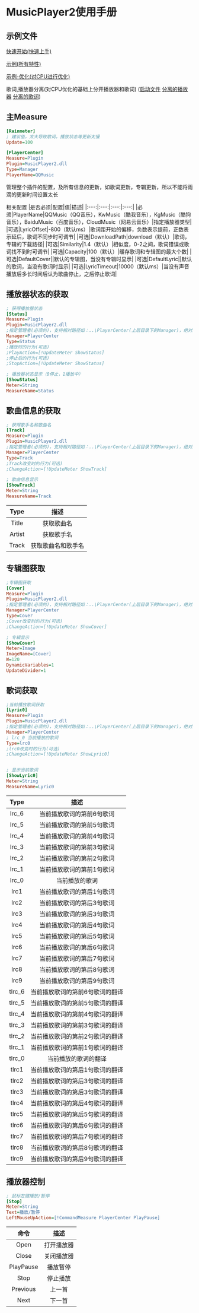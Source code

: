 # MusicPlayer2使用手册

## 示例文件

[快速开始(快速上手)](快速开始.ini)

[示例(所有特性)](示例.ini)

[示例-优化(对CPU进行优化)](示例-优化.ini)

歌词,播放器分离(对CPU优化的基础上分开播放器和歌词) ([启动文件](播放器，歌词分离/启动.ini) [分离的播放器](播放器，歌词分离/播放器/播放器.ini) [分离的歌词](播放器，歌词分离/歌词/歌词.ini))



## 主Measure

```ini
[Rainmeter]
; 建议值，太大导致歌词，播放状态等更新太慢
Update=100

[PlayerCenter]
Measure=Plugin
Plugin=MusicPlayer2.dll
Type=Manager
PlayerName=QQMusic
```

管理整个插件的配置，及所有信息的更新，如歌词更新，专辑更新，所以不能将雨滴的更新时间设置太长

相关配置
|是否必须|配置|值|描述|
|:---:|:---:|:---:|:---:|
|必须|PlayerName|QQMusic（QQ音乐），KwMusic（酷我音乐），KgMusic（酷狗音乐），BaiduMusic（百度音乐），CloudMusic（网易云音乐）|指定播放器类型|
|可选|LyricOffset|-800（默认ms）|歌词距开始的偏移，负数表示提前，正数表示延后，歌词不同步时可调节|
|可选|DownloadPath|download（默认）|歌词，专辑的下载路径|
|可选|Similarity|1.4（默认）|相似度，0-2之间，歌词错误或歌词找不到时可调节|
|可选|Capacity|100（默认）|缓存歌词和专辑图的最大个数|
|可选|DefaultCover||默认的专辑图，当没有专辑时显示|
|可选|DefaultLyric||默认的歌词，当没有歌词时显示|
|可选|LyricTimeout|10000（默认ms）|当没有声音播放后多长时间后认为歌曲停止，之后停止歌词|



## 播放器状态的获取

```ini
; 获得播放器状态
[Status]
Measure=Plugin
Plugin=MusicPlayer2.dll
;指定管理者(必须的)，支持相对路径如：..\PlayerCenter(上层目录下的Manager)，绝对路径如：\MusicPlayer2-3.2.0\播放器，歌词分离\PlayerCenter(\MusicPlayer2-3.2.0\播放器，歌词分离\ 目录下的Manager)，此处 PlayerCenter表示当前目录下的Manager
Manager=PlayerCenter
Type=Status
;播放时的行为(可选)
;PlayAction=[!UpdateMeter ShowStatus]
;停止后的行为(可选)
;StopAction=[!UpdateMeter ShowStatus]

; 播放器状态显示（0停止，1播放中）
[ShowStatus]
Meter=String
MeasureName=Status
```



## 歌曲信息的获取

```ini
; 获得歌手名和歌曲名
[Track]
Measure=Plugin
Plugin=MusicPlayer2.dll
;指定管理者(必须的)，支持相对路径如：..\PlayerCenter(上层目录下的Manager)，绝对路径如：\MusicPlayer2-3.2.0\播放器，歌词分离\PlayerCenter(\MusicPlayer2-3.2.0\播放器，歌词分离\ 目录下的Manager)，此处 PlayerCenter表示当前目录下的Manager
Manager=PlayerCenter
Type=Track
;Track改变时的行为(可选)
;ChangeAction=[!UpdateMeter ShowTrack]

; 歌曲信息显示
[ShowTrack]
Meter=String
MeasureName=Track
```

|Type|描述|
|:---:|:---:|
|Title|获取歌曲名|
|Artist|获取歌手名|
|Track|获取歌曲名和歌手名|



## 专辑图获取

```ini
;专辑图获取
[Cover]
Measure=Plugin
Plugin=MusicPlayer2.dll
;指定管理者(必须的)，支持相对路径如：..\PlayerCenter(上层目录下的Manager)，绝对路径如：\MusicPlayer2-3.2.0\播放器，歌词分离\PlayerCenter(\MusicPlayer2-3.2.0\播放器，歌词分离\ 目录下的Manager)，此处 PlayerCenter表示当前目录下的Manager
Manager=PlayerCenter
Type=Cover
;Cover改变时的行为(可选)
;ChangeAction=[!UpdateMeter ShowCover]

; 专辑显示
[ShowCover]
Meter=Image
ImageName=[Cover]
W=120
DynamicVariables=1
UpdateDivider=1
```



## 歌词获取

```ini
;当前播放歌词获取
[Lyric0]
Measure=Plugin
Plugin=MusicPlayer2.dll
;指定管理者(必须的)，支持相对路径如：..\PlayerCenter(上层目录下的Manager)，绝对路径如：\MusicPlayer2-3.2.0\播放器，歌词分离\PlayerCenter(\MusicPlayer2-3.2.0\播放器，歌词分离\ 目录下的Manager)，此处 PlayerCenter表示当前目录下的Manager
Manager=PlayerCenter
; lrc_0 当前播放的歌词
Type=lrc0
;lrc0改变时的行为(可选)
;ChangeAction=[!UpdateMeter ShowLyric0]


; 显示当前歌词
[ShowLyric0]
Meter=String
MeasureName=Lyric0
```
|Type|描述|
|:---:|:---:|
|lrc_6|当前播放歌词的第前6句歌词|
|lrc_5|当前播放歌词的第前5句歌词|
|lrc_4|当前播放歌词的第前4句歌词|
|lrc_3|当前播放歌词的第前3句歌词|
|lrc_2|当前播放歌词的第前2句歌词|
|lrc_1|当前播放歌词的第前1句歌词|
|lrc_0|当前播放的歌词|
|lrc1|当前播放歌词的第后1句歌词|
|lrc2|当前播放歌词的第后3句歌词|
|lrc3|当前播放歌词的第后3句歌词|
|lrc4|当前播放歌词的第后4句歌词|
|lrc5|当前播放歌词的第后5句歌词|
|lrc6|当前播放歌词的第后6句歌词|
|lrc7|当前播放歌词的第后7句歌词|
|lrc8|当前播放歌词的第后8句歌词|
|lrc9|当前播放歌词的第后9句歌词|
|tlrc_6|当前播放歌词的第前6句歌词的翻译|
|tlrc_5|当前播放歌词的第前5句歌词的翻译|
|tlrc_4|当前播放歌词的第前4句歌词的翻译|
|tlrc_3|当前播放歌词的第前3句歌词的翻译|
|tlrc_2|当前播放歌词的第前2句歌词的翻译|
|tlrc_1|当前播放歌词的第前1句歌词的翻译|
|tlrc_0|当前播放的歌词的翻译|
|tlrc1|当前播放歌词的第后1句歌词的翻译|
|tlrc2|当前播放歌词的第后3句歌词的翻译|
|tlrc3|当前播放歌词的第后3句歌词的翻译|
|tlrc4|当前播放歌词的第后4句歌词的翻译|
|tlrc5|当前播放歌词的第后5句歌词的翻译|
|tlrc6|当前播放歌词的第后6句歌词的翻译|
|tlrc7|当前播放歌词的第后7句歌词的翻译|
|tlrc8|当前播放歌词的第后8句歌词的翻译|
|tlrc9|当前播放歌词的第后9句歌词的翻译|



## 播放器控制

```ini
; 鼠标左键播放/暂停
[Stop]
Meter=String
Text=播放/暂停
LeftMouseUpAction=[!CommandMeasure PlayerCenter PlayPause]
```
|命令|描述|
|:---:|:---:|
|Open|打开播放器|
|Close|关闭播放器|
|PlayPause|播放暂停|
|Stop|停止播放|
|Previous|上一首|
|Next|下一首|
